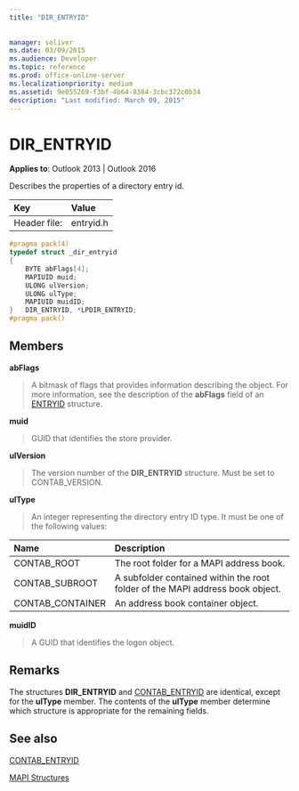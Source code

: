 ```yaml
---
title: "DIR_ENTRYID"
 
 
manager: soliver
ms.date: 03/09/2015
ms.audience: Developer
ms.topic: reference
ms.prod: office-online-server
ms.localizationpriority: medium
ms.assetid: 9e055269-f3bf-4b64-8384-3cbc372c0b34
description: "Last modified: March 09, 2015"
---
```


# DIR_ENTRYID

  
  
**Applies to**: Outlook 2013 | Outlook 2016 
  
Describes the properties of a directory entry id.
  
|Key |Value |
|:-----|:-----|
|Header file:  <br/> |entryid.h  <br/> |
   
```cpp
#pragma pack(4)
typedef struct _dir_entryid
{
    BYTE abFlags[4]; 
    MAPIUID muid; 
    ULONG ulVersion; 
    ULONG ulType; 
    MAPIUID muidID; 
}   DIR_ENTRYID, *LPDIR_ENTRYID; 
#pragma pack()
```

## Members

 **abFlags**
  
> A bitmask of flags that provides information describing the object. For more information, see the description of the **abFlags** field of an [ENTRYID](entryid.md) structure. 
    
 **muid**
  
> GUID that identifies the store provider.
    
 **ulVersion**
  
> The version number of the **DIR_ENTRYID** structure. Must be set to CONTAB_VERSION. 
    
 **ulType**
  
> An integer representing the directory entry ID type. It must be one of the following values:
    
|**Name**|**Description**|
|:-----|:-----|
|CONTAB_ROOT  <br/> |The root folder for a MAPI address book. |
|CONTAB_SUBROOT  <br/> |A subfolder contained within the root folder of the MAPI address book object. |
|CONTAB_CONTAINER  <br/> |An address book container object. |
   
 **muidID**
  
> A GUID that identifies the logon object.
    
## Remarks

The structures **DIR_ENTRYID** and [CONTAB_ENTRYID](contab_entryid.md) are identical, except for the **ulType** member. The contents of the **ulType** member determine which structure is appropriate for the remaining fields. 
  
## See also



[CONTAB_ENTRYID](contab_entryid.md)


[MAPI Structures](mapi-structures.md)


